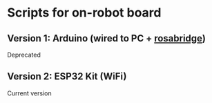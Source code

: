 # Scripts for on-robot board

## Version 1: Arduino (wired to PC + [rosabridge](https://github.com/ecostech/rosabridge))

Deprecated

## Version 2: ESP32 Kit (WiFi)

Current version